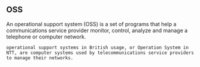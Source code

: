 ## OSS

<p> An operational support system (OSS) is a set of programs that help a communications service provider monitor, control,
    analyze and manage a telephone or computer network.
    
    operational support systems in British usage, or Operation System in NTT, are computer systems used by telecommunications service providers to manage their networks.
</p>

